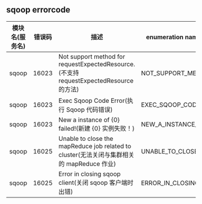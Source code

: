 ## sqoop errorcode

| 模块名(服务名) | 错误码  | 描述 |enumeration name(枚举)| Exception Class(类名)|
| -------- | -------- | ----- |-----|-----|
|sqoop|16023|Not support method for requestExpectedResource.(不支持 requestExpectedResource 的方法)|NOT_SUPPORT_METHON|SqoopErrorCodeSummary|
|sqoop|16023|Exec Sqoop Code Error(执行 Sqoop 代码错误)|EXEC_SQOOP_CODE_ERROR|SqoopErrorCodeSummary|
|sqoop|16023|New a instance of {0} failed!(新建 {0} 实例失败！)|NEW_A_INSTANCE_OF|SqoopErrorCodeSummary|
|sqoop|16025|Unable to close the mapReduce job related to cluster(无法关闭与集群相关的 mapReduce 作业)|UNABLE_TO_CLOSE|SqoopErrorCodeSummary|
|sqoop|16025|Error in closing sqoop client(关闭 sqoop 客户端时出错)|ERROR_IN_CLOSING|SqoopErrorCodeSummary|